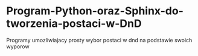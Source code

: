 # Program-Python-oraz-Sphinx-do-tworzenia-postaci-w-DnD
Programy umozliwiajacy prosty wybor postaci w dnd na podstawie swoich wyporow
